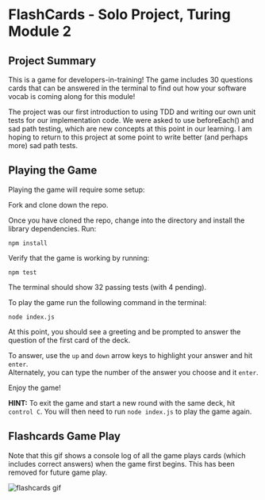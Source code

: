 # FlashCards - Solo Project, Turing Module 2

## Project Summary

This is a game for developers-in-training! The game includes 30 questions cards that can be answered in the terminal to find out how your software vocab is coming along for this module! 

The project was our first introduction to using TDD and writing our own unit tests for our implementation code. We were asked to use beforeEach() and sad path testing, which are new concepts at this point in our learning. I am hoping to return to this project at some point to write better (and perhaps more) sad path tests.

## Playing the Game
Playing the game will require some setup:

Fork and clone down the repo.

Once you have cloned the repo, change into the directory and install the library dependencies. Run:

    npm install


Verify that the game is working by running:

    npm test
    
The terminal should show 32 passing tests (with 4 pending).

To play the game run the following command in the terminal:

    node index.js

At this point, you should see a greeting and be prompted to answer the question of the first card of the deck. 

To answer, use the `up` and `down` arrow keys to highlight your answer and hit `enter`. <br>
Alternately, you can type the number of the answer you choose and it `enter`.

Enjoy the game!

**HINT:** To exit the game and start a new round with the same deck, hit `control C`.  You will then need to run 
`node index.js` to play the game again.


## Flashcards Game Play
Note that this gif shows a console log of all the game plays cards (which includes correct answers) when the game first begins. This has been removed for future game play.

![flashcards gif](/readme-gifs/flashcard-play-game.gif)
